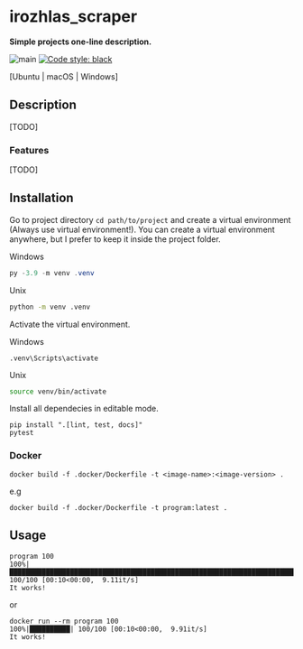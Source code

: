 # irozhlas_scraper

**Simple projects one-line description.**

![main](https://github.com/groundf/Template-Python-Package/workflows/main/badge.svg) [![Code style: black](https://img.shields.io/badge/code%20style-black-000000.svg)](https://github.com/psf/black)

[Ubuntu | macOS | Windows]

## Description

[TODO]

### Features

[TODO]

## Installation

Go to project directory `cd path/to/project` and create a virtual environment (Always use virtual environment!). You can create a virtual environment anywhere, but I prefer to keep it inside the project folder.

Windows
```powershell
py -3.9 -m venv .venv
```
Unix
```bash
python -m venv .venv
```

Activate the virtual environment.

Windows
```powertshell
.venv\Scripts\activate
```

Unix
```bash
source venv/bin/activate
```

Install all dependecies in editable mode.

```shell
pip install ".[lint, test, docs]"
pytest
```

### Docker

```shell
docker build -f .docker/Dockerfile -t <image-name>:<image-version> .
```
e.g

```shell
docker build -f .docker/Dockerfile -t program:latest .
```

## Usage

```shell
program 100
100%|█████████████████████████████████████████████████████████████████████████████████████████████████████████████████████████████████████████████████████████████████████████| 100/100 [00:10<00:00,  9.11it/s]
It works!
```

or

```shell
docker run --rm program 100
100%|██████████| 100/100 [00:10<00:00,  9.91it/s]
It works!
```
